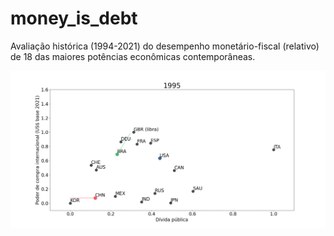 # money_is_debt
Avaliação histórica (1994-2021) do desempenho monetário-fiscal (relativo) de 18 das maiores potências econômicas contemporâneas.

<img src="gif.gif" width="750" align="center">
